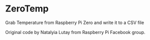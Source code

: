 # ZeroTemp
Grab Temperature from Raspberry Pi Zero and write it to a CSV file

Original code by Natalyia Lutay from Raspberry Pi Facebook group.

